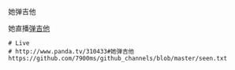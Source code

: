 
她弹吉他

她直播[弹吉他](http://www.panda.tv/310433)

```
# Live
# http://www.panda.tv/310433#她弹吉他
https://github.com/7900ms/github_channels/blob/master/seen.txt
```
